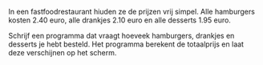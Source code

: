 In een fastfoodrestaurant hiuden ze de prijzen vrij simpel. Alle hamburgers kosten 2.40 euro, alle drankjes 2.10 euro en alle desserts 1.95 euro. 

Schrijf een programma dat vraagt hoeveek hamburgers, drankjes en desserts je hebt besteld. Het programma berekent de totaalprijs en laat deze verschijnen op het scherm. 